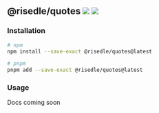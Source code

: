 <h2>
    <span>@risedle/quotes</span>
    <span><a href="https://www.npmjs.com/package/@risedle/quotes"><img src="https://badgen.net/npm/v/@risedle/quotes?color=black&labelColor=black"></a></span>
    <span><a href="https://risedle.com"><img src="https://badgen.net/badge/icon/Made%20By%20Risedle%20Labs?label&color=black&labelColor=black"></a></span>
</h2>

### Installation

```sh
# npm
npm install --save-exact @risedle/quotes@latest

# pnpm
pnpm add --save-exact @risedle/quotes@latest
```

### Usage

Docs coming soon
